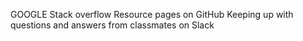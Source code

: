 GOOGLE
Stack overflow
Resource pages on GitHub
Keeping up with questions and answers from classmates on Slack
